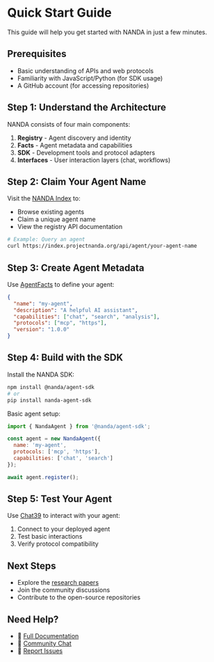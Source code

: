 # Quick Start Guide

This guide will help you get started with NANDA in just a few minutes.

## Prerequisites

- Basic understanding of APIs and web protocols
- Familiarity with JavaScript/Python (for SDK usage)
- A GitHub account (for accessing repositories)

## Step 1: Understand the Architecture

NANDA consists of four main components:

1. **Registry** - Agent discovery and identity
2. **Facts** - Agent metadata and capabilities  
3. **SDK** - Development tools and protocol adapters
4. **Interfaces** - User interaction layers (chat, workflows)

## Step 2: Claim Your Agent Name

Visit the [NANDA Index](https://index.projectnanda.org) to:

- Browse existing agents
- Claim a unique agent name
- View the registry API documentation

```bash
# Example: Query an agent
curl https://index.projectnanda.org/api/agent/your-agent-name
```

## Step 3: Create Agent Metadata

Use [AgentFacts](https://list39.org) to define your agent:

```json
{
  "name": "my-agent",
  "description": "A helpful AI assistant",
  "capabilities": ["chat", "search", "analysis"],
  "protocols": ["mcp", "https"],
  "version": "1.0.0"
}
```

## Step 4: Build with the SDK

Install the NANDA SDK:

```bash
npm install @nanda/agent-sdk
# or
pip install nanda-agent-sdk
```

Basic agent setup:

```javascript
import { NandaAgent } from '@nanda/agent-sdk';

const agent = new NandaAgent({
  name: 'my-agent',
  protocols: ['mcp', 'https'],
  capabilities: ['chat', 'search']
});

await agent.register();
```

## Step 5: Test Your Agent

Use [Chat39](https://chat39.org) to interact with your agent:

1. Connect to your deployed agent
2. Test basic interactions
3. Verify protocol compatibility

## Next Steps

- Explore the [research papers](/#papers)
- Join the community discussions
- Contribute to the open-source repositories

## Need Help?

- 📖 [Full Documentation](/)
- 💬 [Community Chat](https://github.com/aidecentralized/nandapapers/discussions)
- 🐛 [Report Issues](https://github.com/aidecentralized/nandapapers/issues) 
